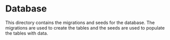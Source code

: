# Database

This directory contains the migrations and seeds for the database. The migrations are used to create the tables and the seeds are used to populate the tables with data.
